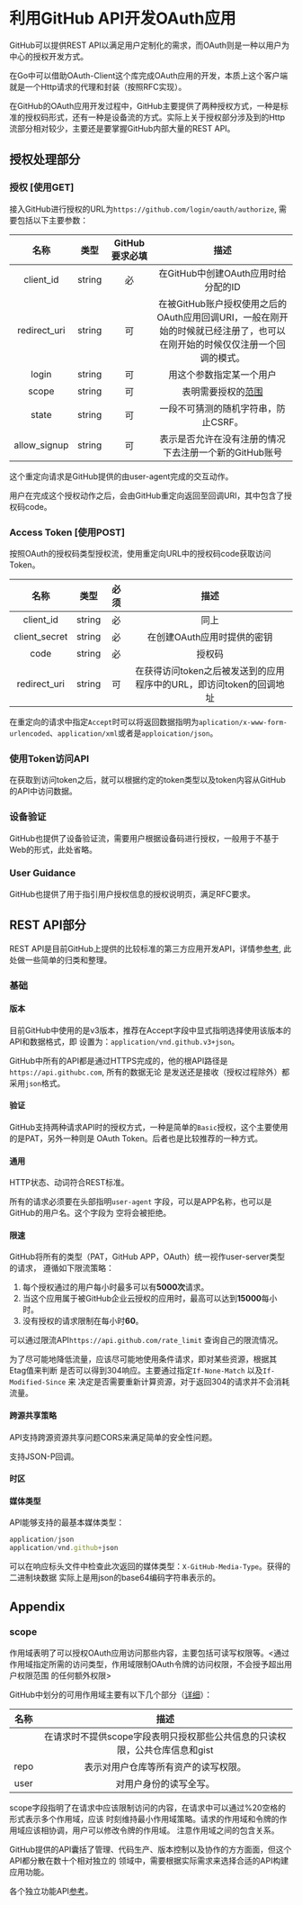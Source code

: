 # 利用GitHub API开发OAuth应用

GitHub可以提供REST API以满足用户定制化的需求，而OAuth则是一种以用户为中心的授权开发方式。

在Go中可以借助OAuth-Client这个库完成OAuth应用的开发，本质上这个客户端就是一个Http请求的代理和封装（按照RFC实现）。

在GitHub的OAuth应用开发过程中，GitHub主要提供了两种授权方式，一种是标准的授权码形式，还有一种是设备流的方式。实际上关于授权部分涉及到的Http流部分相对较少，主要还是要掌握GitHub内部大量的REST API。

## 授权处理部分

### 授权 [使用GET]

接入GitHub进行授权的URL为`https://github.com/login/oauth/authorize`, 需要包括以下主要参数：

|      名称      |   类型   | GitHub要求必填 |                                  描述                                  |
|:------------:|:------:|:----------:|:--------------------------------------------------------------------:|
|  client_id   | string |     必      |                       在GitHub中创建OAuth应用时给分配的ID                       |
| redirect_uri | string |     可      | 在被GitHub账户授权使用之后的OAuth应用回调URI，一般在刚开始的时候就已经注册了，也可以在刚开始的时候仅仅注册一个回调的模式。 |
|    login     | string |     可      |                             用这个参数指定某一个用户                             |
|    scope     | string |     可      |                           表明需要授权的[范围](#1)                            |
|    state     | string |     可      |                         一段不可猜测的随机字符串，防止CSRF。                         |
| allow_signup | string |     可      |                    表示是否允许在没有注册的情况下去注册一个新的GitHub账号                    |

这个重定向请求是GitHub提供的由user-agent完成的交互动作。

用户在完成这个授权动作之后，会由GitHub重定向返回至回调URI，其中包含了授权码code。

### Access Token [使用POST]

按照OAuth的授权码类型授权流，使用重定向URL中的授权码code获取访问Token。

|      名称       |   类型   | 必须  |                    描述                    |
|:-------------:|:------:|:---:|:----------------------------------------:|
|   client_id   | string |  必  |                    同上                    |
| client_secret | string |  必  |             在创建OAuth应用时提供的密钥             |
|     code      | string |  必  |                   授权码                    |
| redirect_uri  | string |  可  | 在获得访问token之后被发送到的应用程序中的URL，即访问token的回调地址 |

在重定向的请求中指定`Accept`时可以将返回数据指明为`aplication/x-www-form-urlencoded`、`application/xml`或者是`apploication/json`。

### 使用Token访问API

在获取到访问token之后，就可以根据约定的token类型以及token内容从GitHub的API中访问数据。

### 设备验证

GitHub也提供了设备验证流，需要用户根据设备码进行授权，一般用于不基于Web的形式，此处省略。

### User Guidance

GitHub也提供了用于指引用户授权信息的授权说明页，满足RFC要求。

## REST API部分

REST API是目前GitHub上提供的比较标准的第三方应用开发API，详情参[参考](https://docs.github.com/cn/rest),
此处做一些简单的归类和整理。

### 基础

#### 版本

目前GitHub中使用的是v3版本，推荐在Accept字段中显式指明选择使用该版本的API和数据格式，即
设置为：`application/vnd.github.v3+json`。

GitHub中所有的API都是通过HTTPS完成的，他的根API路径是`https://api.githubc.com`, 所有的数据无论
是发送还是接收（授权过程除外）都采用`json`格式。

#### 验证

GitHub支持两种请求API时的授权方式，一种是简单的`Basic`授权，这个主要使用的是PAT，另外一种则是
OAuth Token。后者也是比较推荐的一种方式。

#### 通用

HTTP状态、动词符合REST标准。

所有的请求必须要在头部指明`user-agent` 字段，可以是APP名称，也可以是GitHub的用户名。这个字段为
空将会被拒绝。

#### 限速

GitHub将所有的类型（PAT，GitHub APP，OAuth）统一视作user-server类型的请求，
遵循如下限流策略：

1. 每个授权通过的用户每小时最多可以有**5000次**请求。
2. 当这个应用属于被GitHub企业云授权的应用时，最高可以达到**15000**每小时。
3. 没有授权的请求限制在每小时**60**。

可以通过限流API`https://api.github.com/rate_limit` 查询自己的限流情况。

为了尽可能地降低流量，应该尽可能地使用条件请求，即对某些资源，根据其Etag值来判断
是否可以得到304响应。主要通过指定`If-None-Match` 以及`If-Modified-Since` 来
决定是否需要重新计算资源，对于返回304的请求并不会消耗流量。

#### 跨源共享策略

API支持跨源资源共享问题CORS来满足简单的安全性问题。

支持JSON-P回调。

#### 时区

#### 媒体类型

API能够支持的最基本媒体类型：

```js
application/json
application/vnd.github+json
```

可以在响应标头文件中检查此次返回的媒体类型：`X-GitHub-Media-Type`。获得的二进制块数据
实际上是用json的base64编码字符串表示的。

## Appendix

### <span id="1">scope</span>

作用域表明了可以授权OAuth应用访问那些内容，主要包括可读写权限等。<通过作用域指定所需的访问类型，作用域限制OAuth令牌的访问权限，不会授予超出用户权限范围
的任何额外权限>

GitHub中划分的可用作用域主要有以下几个部分（[详细](https://docs.github.com/cn/developers/apps/building-oauth-apps/scopes-for-oauth-apps)）：

|  名称  |                     描述                     |
|:----:|:------------------------------------------:|
|      | 在请求时不提供scope字段表明只授权那些公共信息的只读权限，公共仓库信息和gist |
| repo |             表示对用户仓库等所有资产的读写权限。             |
| user |                对用户身份的读写全写。                 |

scope字段指明了在请求中应该限制访问的内容，在请求中可以通过%20空格的形式表示多个作用域，应该
时刻维持最小作用域策略。请求的作用域和令牌的作用域应该相协调，用户可以修改令牌的作用域。
注意作用域之间的包含关系。

GitHub提供的API囊括了管理、代码生产、版本控制以及协作的方方面面，但这个API都分散在数十个相对独立的
领域中，需要根据实际需求来选择合适的API构建应用功能。

各个独立功能API[参考](https://docs.github.com/cn/rest)。

